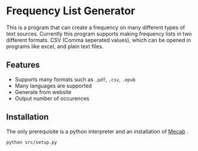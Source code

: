 # Frequency List Generator

This is a program that can create a frequency on many different types of text sources. Currently this program supports making frequency lists in two different formats. CSV (Comma seperated values), which can be opened in programs like excel, and plain text files.

## Features

- Supports many formats such as `.pdf`, `.csv`, `.epub`
- Many languages are supported
- Generate from website
- Output number of occurences

## Installation
The only prerequisite is a python interpreter and an installation of [Mecab](http://taku910.github.io/mecab/) .
```
python src/setup.py
```
